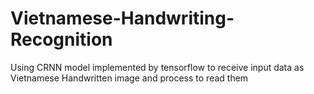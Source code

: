 # Vietnamese-Handwriting-Recognition
Using CRNN model implemented by tensorflow to receive input data as Vietnamese Handwritten image and process to read them
